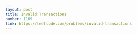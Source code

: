 ```yaml
---
layout: post
title: Invalid Transactions
number: 1169
link: https://leetcode.com/problems/invalid-transactions
---
```

